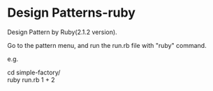 Design Patterns-ruby
===================

Design Pattern by Ruby(2.1.2 version).

Go to the pattern menu, and run the run.rb file with "ruby" command.

e.g.        
        
cd simple-factory/          
ruby run.rb 1 + 2           
